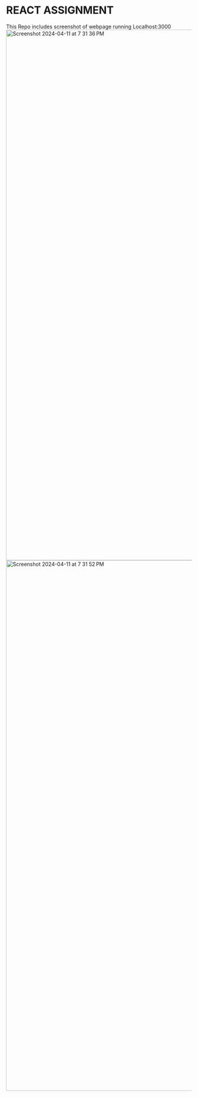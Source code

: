 # REACT ASSIGNMENT
This Repo includes screenshot of webpage running Localhost:3000
<img width="1440" alt="Screenshot 2024-04-11 at 7 31 36 PM" src="https://github.com/priyanshuArorra/React-assignment-krunk/assets/113926973/0c8ccba8-cc16-459a-ae07-8f3d0bce09c3">
<img width="1440" alt="Screenshot 2024-04-11 at 7 31 52 PM" src="https://github.com/priyanshuArorra/React-assignment-krunk/assets/113926973/188daa66-4108-4a39-ae90-ae9e5d1a4ae1">

